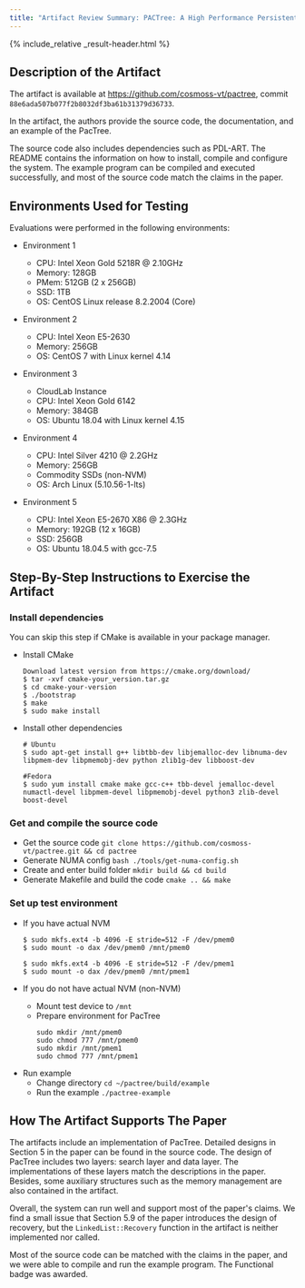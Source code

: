 ```yaml
---
title: "Artifact Review Summary: PACTree: A High Performance Persistent Range Index Using PAC"
---
```


{% include_relative _result-header.html %}

## Description of the Artifact

The artifact is available at <https://github.com/cosmoss-vt/pactree>,
commit `88e6ada507b077f2b8032df3ba61b31379d36733`.

In the artifact, the authors provide the source code, the documentation, and an example of the PacTree.

The source code also includes dependencies such as PDL-ART.
The README contains the information on how to install, compile and configure the system.
The example program can be compiled and executed successfully, and most of the source
code match the claims in the paper.


## Environments Used for Testing

Evaluations were performed in the following environments:
* Environment 1
  - CPU: Intel Xeon Gold 5218R @ 2.10GHz
  - Memory: 128GB
  - PMem: 512GB (2 x 256GB)
  - SSD: 1TB
  - OS: CentOS Linux release 8.2.2004 (Core)

* Environment 2
  - CPU: Intel Xeon E5-2630
  - Memory: 256GB
  - OS: CentOS 7 with Linux kernel 4.14

* Environment 3
  - CloudLab Instance
  - CPU: Intel Xeon Gold 6142
  - Memory: 384GB
  - OS: Ubuntu 18.04 with Linux kernel 4.15

* Environment 4
  - CPU: Intel Silver 4210 @ 2.2GHz
  - Memory: 256GB
  - Commodity SSDs (non-NVM)
  - OS: Arch Linux (5.10.56-1-lts)

* Environment 5
  - CPU: Intel Xeon E5-2670 X86 @ 2.3GHz
  - Memory: 192GB (12 x 16GB)
  - SSD: 256GB
  - OS: Ubuntu 18.04.5 with gcc-7.5

## Step-By-Step Instructions to Exercise the Artifact

### Install dependencies

You can skip this step if CMake is available in your package manager.
  - Install CMake
    ```
    Download latest version from https://cmake.org/download/
    $ tar -xvf cmake-your_version.tar.gz
    $ cd cmake-your-version
    $ ./bootstrap
    $ make
    $ sudo make install
    ```

  - Install other dependencies
    ```
    # Ubuntu
    $ sudo apt-get install g++ libtbb-dev libjemalloc-dev libnuma-dev libpmem-dev libpmemobj-dev python zlib1g-dev libboost-dev

    #Fedora
    $ sudo yum install cmake make gcc-c++ tbb-devel jemalloc-devel numactl-devel libpmem-devel libpmemobj-devel python3 zlib-devel boost-devel
    ```

### Get and compile the source code
  - Get the source code `git clone https://github.com/cosmoss-vt/pactree.git && cd pactree`
  - Generate NUMA config `bash ./tools/get-numa-config.sh`
  - Create and enter build folder `mkdir build && cd build`
  - Generate Makefile and build the code `cmake .. && make`

### Set up test environment
  - If you have actual NVM
    ```
    $ sudo mkfs.ext4 -b 4096 -E stride=512 -F /dev/pmem0
    $ sudo mount -o dax /dev/pmem0 /mnt/pmem0

    $ sudo mkfs.ext4 -b 4096 -E stride=512 -F /dev/pmem1
    $ sudo mount -o dax /dev/pmem0 /mnt/pmem1
    ```

  - If you do not have actual NVM (non-NVM)
    - Mount test device to `/mnt`
    - Prepare environment for PacTree
      ```
      sudo mkdir /mnt/pmem0
      sudo chmod 777 /mnt/pmem0
      sudo mkdir /mnt/pmem1
      sudo chmod 777 /mnt/pmem1
      ```

* Run example
  - Change directory `cd ~/pactree/build/example`
  - Run the example `./pactree-example`


## How The Artifact Supports The Paper


The artifacts include an implementation of PacTree.
Detailed designs in Section 5 in the paper can be found in the source code.
The design of PacTree includes two layers: search layer and data layer.
The implementations of these layers match the descriptions in the paper.
Besides, some auxiliary structures such as the memory management are also contained in the artifact.

Overall, the system can run well and support most of the paper's claims.
We find a small issue that Section 5.9 of the paper introduces the design of recovery,
but the `LinkedList::Recovery` function in the artifact is neither implemented nor called.

Most of the source code can be matched with the claims in the paper,
and we were able to compile and run the example program. The Functional badge was awarded.

